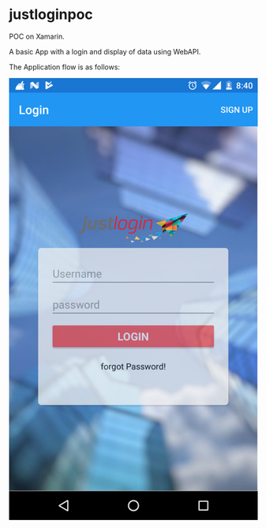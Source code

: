 # justloginpoc

POC on Xamarin.

A basic App with a login and display of data using WebAPI.

The Application flow is as follows:

![Login Page](https://github.com/vimraa/justloginpoc/blob/master/screenshots/Login.png "Optional Title")
